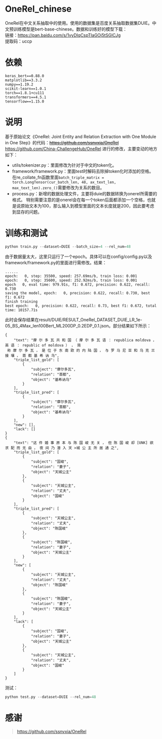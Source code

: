 # OneRel_chinese
OneRel在中文关系抽取中的使用。使用的数据集是百度关系抽取数据集DUIE。中文预训练模型是bert-base-chinese。数据和训练好的模型下载：<br>
链接：https://pan.baidu.com/s/1vyDIqCspTIaGOj5tSGlCJg<br>
提取码：uccp
# 依赖
```
keras_bert==0.88.0
matplotlib==3.3.2
numpy==1.19.2
scikit-learn==1.0.1
torch==1.8.1+cu111
transformers==4.5.1
tensorflow==1.15.0
```

# 说明
基于原始论文《OneRel: Joint Entity and Relation Extraction with One Module in One Step》的代码：~~https://github.com/ssnvxia/OneRel~~ https://github.com/China-ChallengeHub/OneRel 进行的修改，主要变动的地方如下：
- utils/tokenizer.py：里面修改为针对于中文的token化。
- framework/framework.py：里面test时解码去除掉token化时添加的空格。在re_collate_fn函数里面```batch_triple_matrix = torch.LongTensor(cur_batch_len, 48, ax_text_len, max_text_len).zero_()```需要修改为关系的数目。
- process.py：新增的数据处理文件，主要将duie的数据转换为onerel所需要的格式。
特别需要注意的是onerel会在每一个token后面都添加一个空格，也就是说原始文本为100，那么输入到模型里面的文本长度就是200，因此要考虑到显存的问题。

# 训练和测试
```python
python train.py --dataset=DUIE --batch_size=4 --rel_num=48
```
由于数据量太大，这里只运行了一个epoch。具体可以在config/config.py以及framework/framework.py的里面进行需修改。结果：
```
......
epoch:   0, step: 35500, speed: 257.69ms/b, train loss: 0.001
epoch:   0, step: 35600, speed: 252.92ms/b, train loss: 0.001
epoch   0, eval time: 979.91s, f1: 0.672, precision: 0.622, recall: 0.730
saving the model, epoch:   0, precision: 0.622, recall: 0.730, best f1: 0.672
finish training
best epoch:   0, precision: 0.622, recall: 0.73, best f1: 0.672, total time: 10157.71s
```
此时会保存结果在result/DUIE/RESULT_OneRel_DATASET_DUIE_LR_1e-05_BS_4Max_len100Bert_ML200DP_0.2EDP_0.1.json。部分结果如下所示：
```
{       
    "text": "摩 尔 多 瓦 共 和 国 （ 摩 尔 多 瓦 语 ： republica moldova ， 英 语 ： republic of moldova ） ， 简
 称 摩 尔 多 瓦 ， 是 位 于 东 南 欧 的 内 陆 国 ， 与 罗 马 尼 亚 和 乌 克 兰 接 壤 ， 首 都 基 希 讷 乌",
    "triple_list_gold": [
        {   
            "subject": "摩尔多瓦",
            "relation": "首都",
            "object": "基希讷乌"
        }
    ],      
    "triple_list_pred": [
        {   
            "subject": "摩尔多瓦",
            "relation": "首都",
            "object": "基希讷乌"
        }   
    ],      
    "new": [],
    "lack": []
}
{
    "text": "这 件 婚 事 原 本 与 陈 国 峻 无 关 ， 但 陈 国 峻 却 [UNK] 欲 求 配 而 无 由 ， 夜 间 乃 潜 入 天 >城 公 主 所 居 通 之",
    "triple_list_gold": [
        {
            "subject": "国峻",
            "relation": "妻子",
            "object": "天城公主"
        },
        {
            "subject": "天城公主",
            "relation": "丈夫",
            "object": "国峻"
        }
    ],
    "triple_list_pred": [
        {
            "subject": "天城公主",
            "relation": "丈夫",
            "object": "陈国峻"
        },
        {
            "subject": "陈国峻",
            "relation": "妻子",
            "object": "天城公主"
        }
    ],
	"new": [
        {
            "subject": "天城公主",
            "relation": "丈夫",
            "object": "陈国峻"
        },
        {
            "subject": "陈国峻",
            "relation": "妻子",
            "object": "天城公主"
        }
    ],
    "lack": [
        {
            "subject": "国峻",
            "relation": "妻子",
            "object": "天城公主"
        },
        {
            "subject": "天城公主",
            "relation": "丈夫",
            "object": "国峻"
        }
    ]
}
```
测试：
```python
python test.py --dataset=DUIE --rel_num=48
```

# 感谢
> https://github.com/ssnvxia/OneRel
